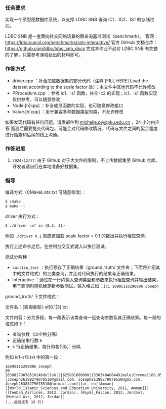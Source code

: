 ### 任务要求

实现一个原型图数据库系统，以支撑 LDBC SNB 查询 IC1、IC2、IS1 的存储过程。

LDBC SNB 是一套面向社交网络场景的图查询基准测试（benchmark）。
官网：https://ldbcouncil.org/benchmarks/snb-interactive/
官方 GitHub 文档仓库：https://github.com/ldbc/ldbc_snb_docs
完成本作业不必对 LDBC SNB 有完整的了解，只需参考课程给出的材料即可。

### 作答方式

- driver.cpp ：补全加载数据集的部分代码（注释 [FILL HERE] Load the dataset according to the scale factor 处）；本文件中其他代码不允许修改
- PProcedure.cpp ：参考 ic1、is1 函数，补全 ic2 的实现；ic1、is1 函数实现仅供参考，可以随意修改
- Node.[h|cpp] ：补全成员函数的实现，也可随意修改接口
- Value.[h|cpp] ：用于兼容多种数据类型的类，不允许修改

如果发现代码有任何问题，请发邮件到 michelle.py@pku.edu.cn ，24 小时内应答
面测后需要提交代码包，可能会对代码修改情况、代码与文件之间的契合程度进行抽查和后续的线上沟通。

### 作答进度

1. `2024/12/27`: 由于 Github 对于大文件的限制，不上传数据集至 Github 仓库。开发者请自行在本地准备好数据集。



### 指导

编译方式（CMakeLists.txt 可随意修改）：

```bash
$ cmake .
$ make -j
```

driver 执行方式：

```bash
$ ./driver <sf in {0.1, 3}>
```

例如 `./driver 0.1` 就应该加载 scale factor = 0.1 的数据并执行相应查询。

执行上述命令之后，在控制台交互式键入以执行测试。

测试分两种：

- `builtin_test` ：执行预存了正确结果（ground_truth/ 文件夹；下面将介绍其中的文件格式）的三类查询，并比对代码执行的结果与正确结果。
- interactive ：通过在一行内输入查询类型和参数来执行相应查询并输出结果，用于面测时随机给定新参数测试。输入格式如：`ic1 10995116290806 Joseph`

ground_truth/ 下文件格式：

文件名：[查询类型]-sf[0.1|3].txt

文件内容：分为多段，每一段表示该类查询一组查询参数及其正确结果。每一段的格式如下：

- 查询参数（以空格分隔）
- 正确结果行数 k
- k 行正确结果，每行的各列以 | 分隔

例如 ic1-sf3.txt 中的第一段：

```
10995116290806 Joseph
20
26388279078510|Abdullah|2|625881600000|1330348486449|male|Chrome|188.95.65.197|[Joseph26388279078510@gmail.com, Joseph26388279078510@gmx.com, Joseph26388279078510@hotmail.com]|[ar, en]|Amman|[[World_Islamic_Sciences_and_Education_University, 2011, Amman]]|[[Teebah_Airlines, 2013, Jordan], [Royal_Falcon, 2013, Jordan], [Meelad_Air, 2012, Jordan]]
(...此后还有 19 行)
```

